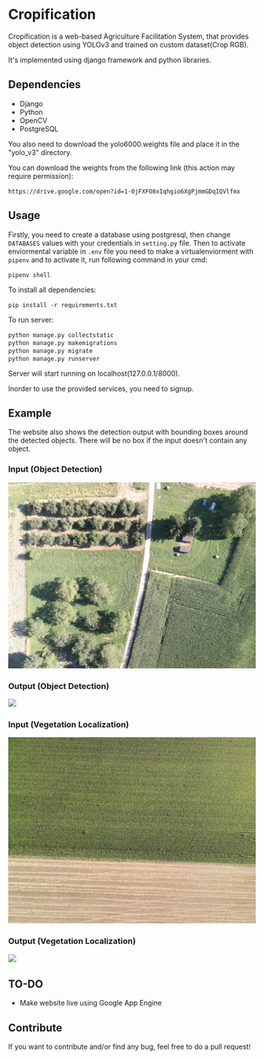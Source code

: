 # Cropification

Cropification is a web-based Agriculture Facilitation System, that provides object detection using YOLOv3 and trained on custom dataset(Crop RGB).

It's implemented using django framework and python libraries. 

## Dependencies
- Django
- Python
- OpenCV
- PostgreSQL

You also need to download the yolo6000.weights file and place it in the "yolo_v3" directory.

You can download the weights from the following link (this action may require permission):
```
https://drive.google.com/open?id=1-0jFXFO8xIqhgio6XgPjmmGDqIQVlfmx
```

## Usage
Firstly, you need to create a database using postgresql, then change `DATABASES` values with your credentials in `setting.py` file.
Then to activate enviormental variable in `.env` file you need to make a virtualenviorment with `pipenv` and to activate it, run following command in your cmd:
```
pipenv shell
```
To install all dependencies:
```
pip install -r requirements.txt
```
To run server:
```
python manage.py collectstatic
python manage.py makemigrations
python manage.py migrate
python manage.py runserver
```
Server will start running on localhost(127.0.0.1/8000).

Inorder to use the provided services, you need to signup.

## Example
The website also shows the detection output with bounding boxes around the detected objects. There will be no box if the input doesn't contain any object.

### Input (Object Detection)
![](media/images/object-detection.JPG)

### Output (Object Detection)
![](media/output/object-detection_Output.JPG)

### Input (Vegetation Localization)
![](media/images/vegetation-localization.JPG)

### Output (Vegetation Localization)
![](media/output/vegetation-localization_Output.JPG)

## TO-DO
- Make website live using Google App Engine


## Contribute
If you want to contribute and/or find any bug, feel free to do a pull request!
